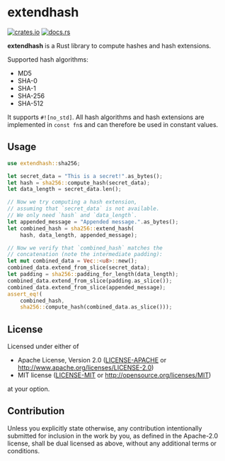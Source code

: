 # extendhash

[![crates.io](https://img.shields.io/crates/v/extendhash.svg)](https://crates.io/crates/extendhash)
[![docs.rs](https://docs.rs/extendhash/badge.svg)](https://docs.rs/extendhash)

**extendhash** is a Rust library to compute hashes and hash extensions.

Supported hash algorithms:

  * MD5
  * SHA-0
  * SHA-1
  * SHA-256
  * SHA-512

It supports `#![no_std]`. All hash algorithms and hash extensions are
implemented in `const fn`s and can therefore be used in constant values.

## Usage

```rust
use extendhash::sha256;

let secret_data = "This is a secret!".as_bytes();
let hash = sha256::compute_hash(secret_data);
let data_length = secret_data.len();

// Now we try computing a hash extension,
// assuming that `secret_data` is not available.
// We only need `hash` and `data_length`.
let appended_message = "Appended message.".as_bytes();
let combined_hash = sha256::extend_hash(
	hash, data_length, appended_message);

// Now we verify that `combined_hash` matches the
// concatenation (note the intermediate padding):
let mut combined_data = Vec::<u8>::new();
combined_data.extend_from_slice(secret_data);
let padding = sha256::padding_for_length(data_length);
combined_data.extend_from_slice(padding.as_slice());
combined_data.extend_from_slice(appended_message);
assert_eq!(
	combined_hash,
	sha256::compute_hash(combined_data.as_slice()));
```

## License

Licensed under either of

 * Apache License, Version 2.0
   ([LICENSE-APACHE](LICENSE-APACHE) or
   http://www.apache.org/licenses/LICENSE-2.0)
 * MIT license
   ([LICENSE-MIT](LICENSE-MIT) or
   http://opensource.org/licenses/MIT)

at your option.

## Contribution

Unless you explicitly state otherwise, any contribution intentionally
submitted for inclusion in the work by you, as defined in the
Apache-2.0 license, shall be dual licensed as above,
without any additional terms or conditions.
